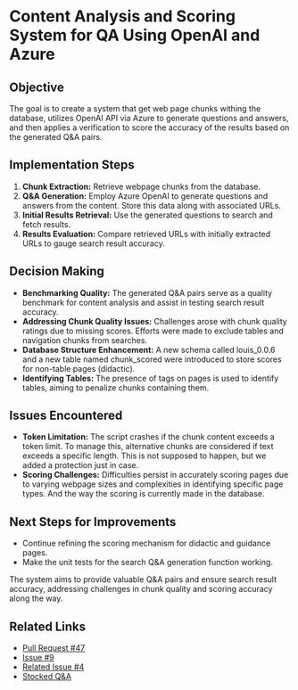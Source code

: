 # Content Analysis and Scoring System for QA Using OpenAI and Azure

## Objective
The goal is to create a system that get web page chunks withing the database,
utilizes OpenAI API via Azure to generate questions and answers, and then
applies a verification to score the accuracy of the results based on the
generated Q&A pairs.

## Implementation Steps
1. **Chunk Extraction:** Retrieve webpage chunks from the database.
2. **Q&A Generation:** Employ Azure OpenAI to generate questions and answers
   from the content. Store this data along with associated URLs.
3. **Initial Results Retrieval:** Use the generated questions to search and
   fetch results.
4. **Results Evaluation:** Compare retrieved URLs with initially extracted URLs
   to gauge search result accuracy.

## Decision Making
- **Benchmarking Quality:** The generated Q&A pairs serve as a quality benchmark
  for content analysis and assist in testing search result accuracy.
- **Addressing Chunk Quality Issues:** Challenges arose with chunk quality
  ratings due to missing scores. Efforts were made to exclude tables and
  navigation chunks from searches.
- **Database Structure Enhancement:** A new schema called louis_0.0.6 and a new
  table named chunk_scored were introduced to store scores for non-table pages
  (didactic).
- **Identifying Tables:** The presence of <tr> tags on pages is used to identify
  tables, aiming to penalize chunks containing them.

## Issues Encountered
- **Token Limitation:** The script crashes if the chunk content exceeds a token
  limit. To manage this, alternative chunks are considered if text exceeds a
  specific length. This is not supposed to happen, but we added a protection
  just in case.
- **Scoring Challenges:** Difficulties persist in accurately scoring pages due
  to varying webpage sizes and complexities in identifying specific page types.
  And the way the scoring is currently made in the database.

## Next Steps for Improvements
- Continue refining the scoring mechanism for didactic and guidance pages.
- Make the unit tests for the search Q&A generation function working.

The system aims to provide valuable Q&A pairs and ensure search result accuracy,
addressing challenges in chunk quality and scoring accuracy along the way.

## Related Links
- [Pull Request #47](https://github.com/ai-cfia/ailab-db/pull/47)
- [Issue #9](https://github.com/ai-cfia/ailab-db/issues/9)
- [Related Issue #4](https://github.com/ai-cfia/finesse-data/issues/4)
- [Stocked
  Q&A](https://github.com/ai-cfia/finesse-data/tree/issue4-new-qna-for-search-jt)

